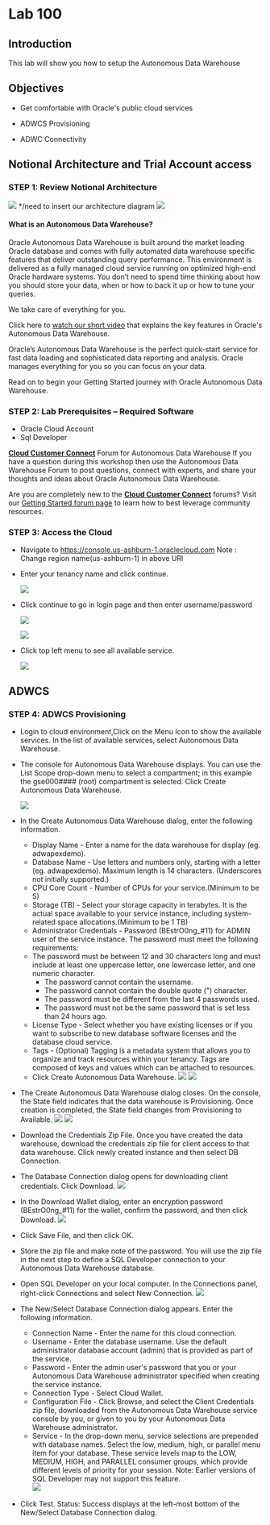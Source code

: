 
# Lab 100

## Introduction

This lab will show you how to setup the Autonomous Data Warehouse

## Objectives

- Get comfortable with Oracle's public cloud services

- ADWCS Provisioning

- ADWC Connectivity


## Notional Architecture and Trial Account access

### **STEP 1**: Review Notional Architecture
![](./images/1.PNG)  */need to insert our architecture diagram
![](./images/Notional_Architecure.PNG)

#### What is an Autonomous Data Warehouse?

Oracle Autonomous Data Warehouse is built around the market leading Oracle database and comes with fully automated data warehouse specific features that deliver outstanding query performance.  This environment is delivered as a fully managed cloud service running on optimized high-end Oracle hardware systems.  You don’t need to spend time thinking about how you should store your data, when or how to back it up or how to tune your queries.  

We take care of everything for you.

Click here to <a href="https://www.youtube.com/watch?v=tZMZODoi2xw" target="blank">watch our short video</a> that explains the key features in Oracle's Autonomous Data Warehouse.

Oracle’s Autonomous Data Warehouse is the perfect quick-start service for fast data loading and sophisticated data reporting and analysis.  Oracle manages everything for you so you can focus on your data.

Read on to begin your Getting Started journey with Oracle Autonomous Data Warehouse.


### **STEP 2**: Lab Prerequisites – Required Software
- Oracle Cloud Account
- Sql Developer

<a href="https://cloudcustomerconnect.oracle.com/resources/32a53f8587/summary" target="blank">**Cloud Customer Connect**</a> Forum for Autonomous Data Warehouse
If you have a question during this workshop then use the Autonomous Data Warehouse Forum to post questions, connect with experts, and share your thoughts and ideas about Oracle Autonomous Data Warehouse.

Are you are completely new to the <a href="https://cloudcustomerconnect.oracle.com/resources/32a53f8587/summary" target="blank">**Cloud Customer Connect**</a> forums? Visit our  <a href="https://cloudcustomerconnect.oracle.com/pages/1f00b02b84" target="blank">Getting Started forum page</a> to learn how to best leverage community resources.


### **STEP 3**: Access the Cloud

- Navigate to https://console.us-ashburn-1.oraclecloud.com
Note : Change region name(us-ashburn-1) in above URl

- Enter your tenancy name and click continue.

   ![](./images/cloud1.png)

- Click continue to go in login page and then enter username/password

   ![](./images/cloud2.png)

   ![](./images/cloud3.png)

- Click top left menu to see all available service.

   ![](./images/cloud4.PNG)

## ADWCS 

### **STEP 4**: ADWCS Provisioning

- Login to cloud environment,Click on the Menu Icon to show the available services. In the list of available services, select Autonomous Data Warehouse.

- The console for Autonomous Data Warehouse displays. You can use the List Scope drop-down menu to select a compartment; in this example the gse000#### (root) compartment is selected. Click Create Autonomous Data Warehouse.

  ![](./images/adwc2.png)

- In the Create Autonomous Data Warehouse dialog, enter the following information.
  * Display Name - Enter a name for the data warehouse for display   (eg. adwapexdemo).
  * Database Name - Use letters and numbers only, starting with a letter (eg. adwapexdemo). Maximum length is 14 characters. (Underscores not initially supported.)
  * CPU Core Count - Number of CPUs for your service.(Minimum to be 5)
  * Storage (TB) - Select your storage capacity in terabytes. It is the actual space available to your service instance, including system-related space allocations.(Minimum to be 1 TB)
  * Administrator Credentials - Password (BEstrO0ng_#11) for ADMIN user of the service instance. The password must meet the following requirements:
  * The password must be between 12 and 30 characters long and must include at least one uppercase letter, one lowercase letter, and one numeric character.
      * The password cannot contain the username.
      * The password cannot contain the double quote (") character.
      * The password must be different from the last 4 passwords used.
      * The password must not be the same password that is set less than 24 hours ago.
  * License Type - Select whether you have existing licenses or if you want to subscribe to new database software licenses and the database cloud service.
  * Tags - (Optional) Tagging is a metadata system that allows you to organize and track resources within your tenancy. Tags are composed of keys and values which can be attached to resources.
  * Click Create Autonomous Data Warehouse.
  ![](./images/adwc3.png)
  ![](./images/adwc4.png)
- The Create Autonomous Data Warehouse dialog closes. On the console, the State field indicates that the data warehouse is Provisioning. Once creation is completed, the State field changes from Provisioning to Available.
 ![](./images/adwc5.png)
 ![](./images/adwc6.png)
- Download the Credentials Zip File. Once you have created the data warehouse, download the credentials zip file for client access to that data warehouse. Click newly created instance and then select DB Connection.
- The Database Connection dialog opens for downloading client credentials. Click Download.
 ![](./images/adwc7.png)
- In the Download Wallet dialog, enter an encryption password (BEstrO0ng_#11) for the wallet, confirm the password, and then click Download.
 ![](./images/adwc8.png)
- Click Save File, and then click OK.
- Store the zip file and make note of the password. You will use the zip file in the next step to define a SQL Developer connection to your Autonomous Data Warehouse database.
-	Open SQL Developer on your local computer. In the Connections panel, right-click Connections and select New Connection.
 ![](./images/adwc9.png)
- The New/Select Database Connection dialog appears. Enter the following information.
  * Connection Name - Enter the name for this cloud connection.
  * Username - Enter the database username. Use the default administrator database account (admin) that is provided as part of the service.
  * Password - Enter the admin user's password that you or your Autonomous Data Warehouse administrator specified when creating the service instance.
  * Connection Type - Select Cloud Wallet.
  * Configuration File - Click Browse, and select the Client Credentials zip file, downloaded from the Autonomous Data Warehouse service console by you, or given to you by your Autonomous Data Warehouse administrator.
  * Service - In the drop-down menu, service selections are prepended with database names. Select the low, medium, high, or parallel menu item for your database. These service levels map to the LOW, MEDIUM, HIGH, and PARALLEL consumer groups, which provide different levels of priority for your session.
 Note: Earlier versions of SQL Developer may not support this feature.             
 ![](./images/adwc10.png)
-	Click Test.
Status: Success displays at the left-most bottom of the New/Select Database Connection dialog.


